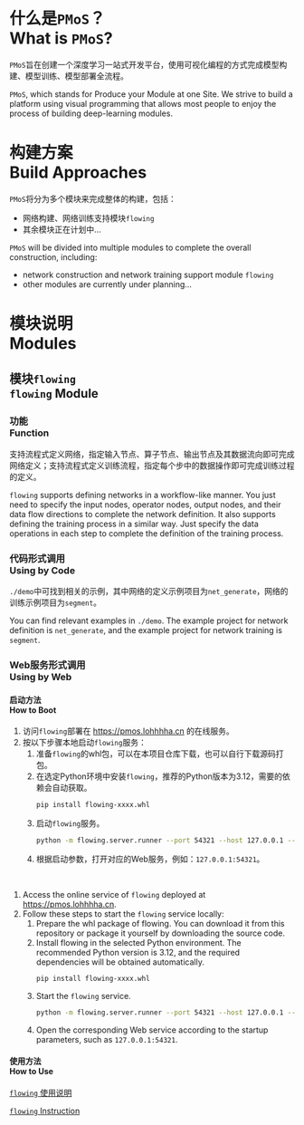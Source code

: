 # 什么是`PMoS`？<br>What is `PMoS`?

`PMoS`旨在创建一个深度学习一站式开发平台，使用可视化编程的方式完成模型构建、模型训练、模型部署全流程。

`PMoS`, which stands for Produce your Module at one Site. We strive to build a platform using visual programming that
allows most people to enjoy the process of building deep-learning modules.

# 构建方案<br>Build Approaches

`PMoS`将分为多个模块来完成整体的构建，包括：

- 网络构建、网络训练支持模块`flowing`
- 其余模块正在计划中...

`PMoS` will be divided into multiple modules to complete the overall construction, including:

- network construction and network training support module `flowing`
- other modules are currently under planning...

# 模块说明<br>Modules

## 模块`flowing`<br>`flowing` Module

### 功能<br>Function

支持流程式定义网络，指定输入节点、算子节点、输出节点及其数据流向即可完成网络定义；支持流程式定义训练流程，指定每个步中的数据操作即可完成训练过程的定义。

`flowing` supports defining networks in a workflow-like manner. You just need to specify the input nodes, operator
nodes, output nodes, and their data flow directions to complete the network definition. It also supports defining the
training process in a similar way. Just specify the data operations in each step to complete the definition of the
training process.

### 代码形式调用<br>Using by Code

`./demo`中可找到相关的示例，其中网络的定义示例项目为`net_generate`，网络的训练示例项目为`segment`。

You can find relevant examples in `./demo`. The example project for network definition is `net_generate`, and the
example project for network training is `segment`.

### Web服务形式调用<br>Using by Web

#### 启动方法<br>How to Boot

1. 访问`flowing`部署在 https://pmos.lohhhha.cn 的在线服务。
2. 按以下步骤本地启动`flowing`服务：
    1. 准备`flowing`的whl包，可以在本项目仓库下载，也可以自行下载源码打包。
    2. 在选定Python环境中安装`flowing`，推荐的Python版本为3.12，需要的依赖会自动获取。
         ```bash
         pip install flowing-xxxx.whl
         ```
    3. 启动`flowing`服务。
        ```bash
        python -m flowing.server.runner --port 54321 --host 127.0.0.1 --log_level INFO
        ```
    4. 根据启动参数，打开对应的Web服务，例如：`127.0.0.1:54321`。

<br>

1. Access the online service of `flowing` deployed at https://pmos.lohhhha.cn.
2. Follow these steps to start the `flowing` service locally:
    1. Prepare the whl package of flowing. You can download it from this repository or package it yourself by
       downloading the source code.
    2. Install flowing in the selected Python environment. The recommended Python version is 3.12, and the required
       dependencies will be obtained automatically.
         ```bash
         pip install flowing-xxxx.whl
         ```
    3. Start the `flowing` service.
         ```bash
         python -m flowing.server.runner --port 54321 --host 127.0.0.1 --log_level INFO
         ```
    4. Open the corresponding Web service according to the startup parameters, such as `127.0.0.1:54321`.

#### 使用方法<br>How to Use

[`flowing` 使用说明](./doc/help/flowing-instruction.md)

[`flowing` Instruction](./doc/help/flowing-instruction.md)
